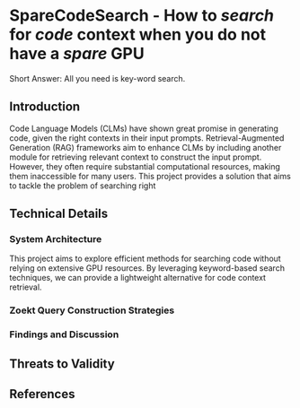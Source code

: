 
# SpareCodeSearch - How to *search* for *code* context when you do not have a *spare* GPU

Short Answer: All you need is key-word search.

## Introduction
Code Language Models (CLMs) have shown great promise in generating code, given the right contexts in their input prompts. Retrieval-Augmented Generation (RAG) frameworks aim to enhance CLMs by including another module for retrieving relevant context to construct the input prompt.  However, they often require substantial computational resources, making them inaccessible for many users. This project provides a solution that aims to tackle the problem of searching right

## Technical Details
### System Architecture
This project aims to explore efficient methods for searching code without relying on extensive GPU resources. By leveraging keyword-based search techniques, we can provide a lightweight alternative for code context retrieval.
### Zoekt Query Construction Strategies



### Findings and Discussion


## Threats to Validity

## References